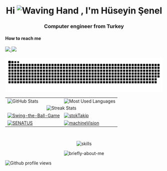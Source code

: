 

<h1 align="center">Hi <img src="https://raw.githubusercontent.com/Tarikul-Islam-Anik/Animated-Fluent-Emojis/master/Emojis/Hand%20gestures/Waving%20Hand.png" alt="Waving Hand" width="25" height="25" /> , I'm Hüseyin Şenel</h1>
<h3 align="center">Computer engineer from Turkey</h3>

   <h4> How to reach me </h4>
   <a href="https://www.linkedin.com/in/h%C3%BCseyin-%C5%9Fenel/"> <img src="https://img.shields.io/badge/LinkedIn-Huseyin%20Senel-blue?style=flat-square&logo=linkedin" /> </a>
   <a href="mailto:huseyin0senel@gmail.com"> <img src="https://img.shields.io/badge/Gmail-huseyin0senel@gmail.com-red?style=flat-square&logo=gmail" /> </a>
<br/>
<br/>


<picture>
  <source media="(prefers-color-scheme: dark)" srcset="https://raw.githubusercontent.com/Huseyin-Senel/Huseyin-Senel/output/github-contribution-grid-snake-dark.svg">
  <source media="(prefers-color-scheme: light)" srcset="https://raw.githubusercontent.com/Huseyin-Senel/Huseyin-Senel/output/github-contribution-grid-snake.svg">
  <img alt="github contribution grid snake animation" src="https://raw.githubusercontent.com/Huseyin-Senel/Huseyin-Senel/output/github-contribution-grid-snake.svg">
</picture>


<table cellspacing="0" cellpadding="0">  
   <tr>   
      <td>
         <picture>
            <source
                    srcset="https://github-readme-stats.vercel.app/api?username=Huseyin-Senel&show_icons=true&theme=radical&hide_border=true&border_radius=20&show=reviews"
                    media="(prefers-color-scheme: dark)"
                    />
            <img height=220 src="https://github-readme-stats.vercel.app/api?username=Huseyin-Senel&show_icons=true&theme=buefy&hide_border=true&border_radius=20&show=reviews&bg_color=f6f8fa" alt="GitHub Stats" />
         </picture>
      </td>
      <td>
          <picture>
            <source
                    srcset="https://github-readme-stats.vercel.app/api/top-langs/?username=Huseyin-Senel&layout=compact&theme=radical&hide_border=true&border_radius=20"
                    media="(prefers-color-scheme: dark)"
                    />
            <img height=220 src="https://github-readme-stats.vercel.app/api/top-langs/?username=Huseyin-Senel&layout=compact&theme=buefy&hide_border=true&border_radius=20&bg_color=f6f8fa" alt="Most Used Languages" />
         </picture>
     </td>    
  </tr>
  <tr>
    <td colspan=2 align="center">
        <picture>
            <source
                    srcset="https://streak-stats.demolab.com?user=Huseyin-Senel&theme=radical&hide_border=true&border_radius=20&date_format=%5BY%20%5DM%20j"
                    media="(prefers-color-scheme: dark)"
                    />
            <img height=220 src="https://streak-stats.demolab.com?user=Huseyin-Senel&theme=buefy&hide_border=true&border_radius=20&date_format=%5BY%20%5DM%20j" alt="Streak Stats" />
         </picture>
    </td>       
  </tr>
   <tr>
      <td>
         <a href="https://github.com/Huseyin-Senel/Swing-the-Ball-Game">
            <picture>
               <source
                       srcset="https://github-readme-stats.vercel.app/api/pin/?username=Huseyin-Senel&repo=Swing-the-Ball-Game&theme=radical&hide_border=true&border_radius=20"
                       media="(prefers-color-scheme: dark)"
                       />
               <img height=150 width=470 align="center" src="https://github-readme-stats.vercel.app/api/pin/?username=Huseyin-Senel&repo=Swing-the-Ball-Game&theme=buefy&hide_border=true&border_radius=20&bg_color=f6f8fa" alt="Swing-the-Ball-Game" />
            </picture>
         </a>
      </td>
      <td>
         <a href="https://github.com/Huseyin-Senel/stokTakip">
          <picture>
            <source
                    srcset="https://github-readme-stats.vercel.app/api/pin/?username=Huseyin-Senel&repo=stokTakip&theme=radical&hide_border=true&border_radius=20"
                    media="(prefers-color-scheme: dark)"
                    />
            <img height=150 width=470 align="center" height=220 src="https://github-readme-stats.vercel.app/api/pin/?username=Huseyin-Senel&repo=stokTakip&theme=buefy&hide_border=true&border_radius=20&bg_color=f6f8fa" alt="stokTakip" />
         </picture>
         </a>
      </td>
   </tr>
    <tr>
      <td>
         <a href="https://github.com/Huseyin-Senel/SENATUS">
            <picture>
               <source
                     srcset="https://github-readme-stats.vercel.app/api/pin/?username=Huseyin-Senel&repo=SENATUS&theme=radical&hide_border=true&border_radius=20"
                     media="(prefers-color-scheme: dark)"
                     />
               <img height=150 width=470 align="center" src="https://github-readme-stats.vercel.app/api/pin/?username=Huseyin-Senel&repo=SENATUS&theme=buefy&hide_border=true&border_radius=20" alt="SENATUS" />
            </picture>
         </a>
      </td>
      <td>
         <a href="https://github.com/Huseyin-Senel/machineVision">
            <picture>
               <source
                     srcset="https://github-readme-stats.vercel.app/api/pin/?username=Huseyin-Senel&repo=machineVision&theme=radical&hide_border=true&border_radius=20"
                     media="(prefers-color-scheme: dark)"
                     />
               <img height=150 width=470 align="center" src="https://github-readme-stats.vercel.app/api/pin/?username=Huseyin-Senel&repo=machineVision&theme=buefy&hide_border=true&border_radius=20" alt="machineVision" />
            </picture>
         </a>
      </td>
   </tr>
</table>

<br/>

<p align="center">
   <picture>
  <img alt="skills" src="https://skillicons.dev/icons?i=visualstudio,mysql,sqlite,matlab,vue,py,dotnet,androidstudio,cs,arduino,mongodb,nginx,unity,vscode,css,html,js,ts,java,linux,nodejs,stackoverflow,dart,github,flutter,bootstrap&perline=13" />
</picture>
    
</p>

   <div align=center>
      <picture>
            <source
                    srcset="https://readme-typing-svg.herokuapp.com?font=Fira+Code&size=32&center=true&weight=500&pause=1000&color=FE428E&width=600&lines=Hi+there+I'm+Hüseyin+Şenel+%F0%9F%91%8B;Computer+Engineer+%F0%9F%96%A5;from+Turkey+%F0%9F%87%B9%F0%9F%87%B7"
                    media="(prefers-color-scheme: dark)"
                    />
            <img src="https://readme-typing-svg.herokuapp.com?font=Fira+Code&size=32&center=true&weight=500&pause=1000&color=8D71DB&width=600&lines=Hi+there+I'm+Hüseyin+Şenel+%F0%9F%91%8B;Computer+Engineer+%F0%9F%96%A5;from+Turkey+%F0%9F%87%B9%F0%9F%87%B7" alt="briefly-about-me" />
         </picture>
    </div>
   
   <!--![Github profile views](https://gpvc.arturio.dev/Huseyin-Senel)-->
   ![Github profile views](https://komarev.com/ghpvc/?username=Huseyin-Senel&color=brightgreen&style=flat-square)
  
